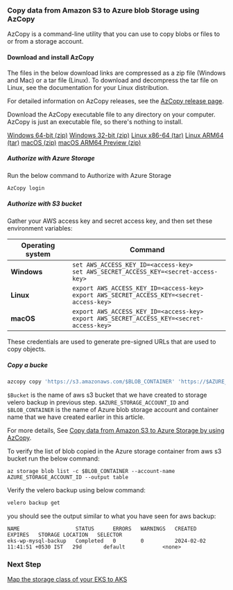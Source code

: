 
### Copy data from Amazon S3 to Azure blob Storage using AzCopy

AzCopy is a command-line utility that you can use to copy blobs or files to or from a storage account.

#### Download and install AzCopy

The files in the below download links are compressed as a zip file (Windows and Mac) or a tar file (Linux). To download and decompress the tar file on Linux, see the documentation for your Linux distribution.

For detailed information on AzCopy releases, see the [AzCopy release page](https://github.com/Azure/azure-storage-azcopy/releases).

Download the AzCopy executable file to any directory on your computer. AzCopy is just an executable file, so there's nothing to install.

[Windows 64-bit (zip)](https://aka.ms/downloadazcopy-v10-windows)
[Windows 32-bit (zip)](https://aka.ms/downloadazcopy-v10-windows-32bit)
[Linux x86-64 (tar)](https://aka.ms/downloadazcopy-v10-linux)
[Linux ARM64 (tar)](https://aka.ms/downloadazcopy-v10-linux-arm64)
[macOS (zip)](https://aka.ms/downloadazcopy-v10-mac)
[macOS ARM64 Preview (zip)](https://aka.ms/downloadazcopy-v10-mac-arm64)

##### Authorize with Azure Storage
Run the below command to Authorize with Azure Storage

```azcli
AzCopy login
```

#####  Authorize with S3 bucket

Gather your AWS access key and secret access key, and then set these environment variables:

| Operating system | Command  |
|--------|-----------|
| **Windows** | `set AWS_ACCESS_KEY_ID=<access-key>`<br>`set AWS_SECRET_ACCESS_KEY=<secret-access-key>` |
| **Linux** | `export AWS_ACCESS_KEY_ID=<access-key>`<br>`export AWS_SECRET_ACCESS_KEY=<secret-access-key>`|
| **macOS** | `export AWS_ACCESS_KEY_ID=<access-key>`<br>`export AWS_SECRET_ACCESS_KEY=<secret-access-key>`|

These credentials are used to generate pre-signed URLs that are used to copy objects.

#####  Copy a bucke

```bash
azcopy copy 'https://s3.amazonaws.com/$BLOB_CONTAINER' 'https://$AZURE_STORAGE_ACCOUNT_ID.blob.core.windows.net/$BLOB_CONTAINER' --recursive=true
```
`$Bucket` is the name of aws s3 bucket that we have created to storage velero backup in previous step.
`$AZURE_STORAGE_ACCOUNT_ID` and `$BLOB_CONTAINER` is the name of Azure blob storage account and container name that we have created earlier in this article.

For more details, See [Copy data from Amazon S3 to Azure Storage by using AzCopy](https://learn.microsoft.com/en-us/azure/storage/common/storage-use-azcopy-s3).

To verify the list of blob copied in the Azure storage container from aws s3 bucket run the below command:

```azcli
az storage blob list -c $BLOB_CONTAINER --account-name AZURE_STORAGE_ACCOUNT_ID --output table
```

Verify the velero backup using below command:

```bash
velero backup get
```

you should see the output similar to what you have seen for aws backup:

```
NAME                  STATUS      ERRORS   WARNINGS   CREATED                         EXPIRES   STORAGE LOCATION   SELECTOR
eks-wp-mysql-backup   Completed   0        0          2024-02-02 11:41:51 +0530 IST   29d       default            <none>

```

### Next Step
[Map the storage class of your EKS to AKS](map-storageclass-eks-aks.md)
